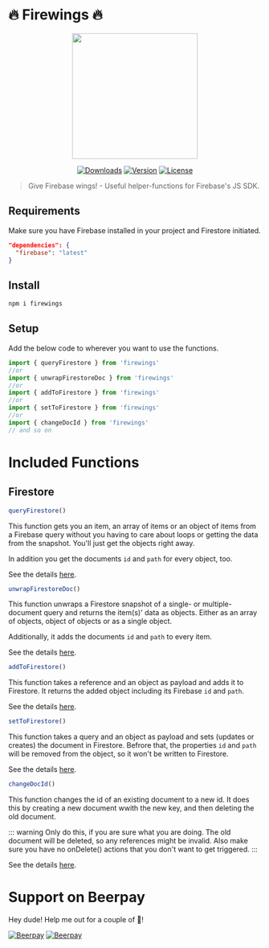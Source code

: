 # 🔥 Firewings 🔥

<p align="center"><img align="center" height="250px" src="https://github.com/lupas/firewings/blob/master/misc/logo/firewings_logo.png?raw=true"/></p>

<p align="center">
  <a href="https://www.npmjs.com/package/firewings"><img src="https://badgen.net/npm/dm/firewings" alt="Downloads"></a>
  <a href="https://www.npmjs.com/package/firewings"><img src="https://badgen.net/npm/v/firewings" alt="Version"></a>
  <a href="https://www.npmjs.com/package/firewings"><img src="https://badgen.net/npm/license/firewings" alt="License"></a>
 </p>
</p>

> Give Firebase wings! - Useful helper-functions for Firebase's JS SDK.

## Requirements

Make sure you have Firebase installed in your project and Firestore initiated.

```json
"dependencies": {
  "firebase": "latest"
}
```

## Install

```bash
npm i firewings
```

## Setup

Add the below code to wherever you want to use the functions.

```js
import { queryFirestore } from 'firewings'
//or
import { unwrapFirestoreDoc } from 'firewings'
//or
import { addToFirestore } from 'firewings'
//or
import { setToFirestore } from 'firewings'
//or
import { changeDocId } from 'firewings'
// and so on
```

# Included Functions

## Firestore

```js
queryFirestore()
```

This function gets you an item, an array of items or an object of items from a Firebase query without you having to care about loops or getting the data from the snapshot. You'll just get the objects right away.

In addition you get the documents `id` and `path` for every object, too.

See the details [here](/functions/firestore/).

```js
unwrapFirestoreDoc()
```

This function unwraps a Firestore snapshot of a single- or multiple-document query and returns the item(s)' data as objects. Either as an array of objects, object of objects or as a single object.

Additionally, it adds the documents `id` and `path` to every item.

See the details [here](/functions/firestore/).

```js
addToFirestore()
```

This function takes a reference and an object as payload and adds it to Firestore. It returns the added object including its Firebase `id` and `path`.

See the details [here](/functions/firestore/).

```js
setToFirestore()
```

This function takes a query and an object as payload and sets (updates or creates) the document in Firestore. Befrore that, the properties `id` and `path` will be removed from the object, so it won't be written to Firestore.

See the details [here](/functions/firestore/).

```js
changeDocId()
```

This function changes the id of an existing document to a new id. It does this by creating a new document wwith the new key, and then deleting the old document.

::: warning
Only do this, if you are sure what you are doing. The old document will be deleted, so any references might be invalid. Also make sure you have no onDelete() actions that you don't want to get triggered.
:::

See the details [here](/functions/firestore/).

# Support on Beerpay
Hey dude! Help me out for a couple of :beers:!

[![Beerpay](https://beerpay.io/lupas/firewings/badge.svg?style=beer-square)](https://beerpay.io/lupas/firewings)  [![Beerpay](https://beerpay.io/lupas/firewings/make-wish.svg?style=flat-square)](https://beerpay.io/lupas/firewings?focus=wish)